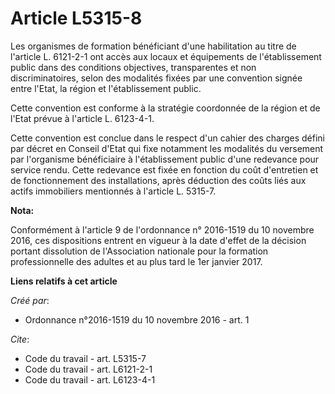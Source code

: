 # Article L5315-8

Les organismes de formation bénéficiant d'une habilitation au titre de l'article L. 6121-2-1 ont accès aux locaux et
équipements de l'établissement public dans des conditions objectives, transparentes et non discriminatoires, selon des
modalités fixées par une convention signée entre l'Etat, la région et l'établissement public. 

Cette convention est conforme à la stratégie coordonnée de la région et de l'Etat prévue à l'article L. 6123-4-1. 

Cette convention est conclue dans le respect d'un cahier des charges défini par décret en Conseil d'Etat qui fixe notamment
les modalités du versement par l'organisme bénéficiaire à l'établissement public d'une redevance pour service rendu. Cette
redevance est fixée en fonction du coût d'entretien et de fonctionnement des installations, après déduction des coûts liés
aux actifs immobiliers mentionnés à l'article L. 5315-7.

**Nota:**

Conformément à l'article 9 de l'ordonnance n° 2016-1519 du 10 novembre 2016, ces dispositions entrent en vigueur à la date
d'effet de la décision portant dissolution de l'Association nationale pour la formation professionnelle des adultes et au
plus tard le 1er janvier 2017.

**Liens relatifs à cet article**

_Créé par_:

  - Ordonnance n°2016-1519 du 10 novembre 2016 - art. 1

_Cite_:

  - Code du travail - art. L5315-7
  - Code du travail - art. L6121-2-1
  - Code du travail - art. L6123-4-1
